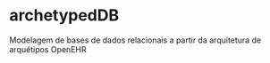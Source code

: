 # archetypedDB
Modelagem de bases de dados relacionais a partir da arquitetura de arquétipos OpenEHR
